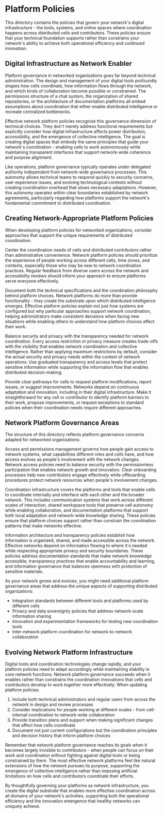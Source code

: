 # Platform Policies

This directory contains the policies that govern your network's digital infrastructure - the tools, systems, and online spaces where coordination happens across distributed cells and contributors. These policies ensure that your technical foundation supports rather than constrains your network's ability to achieve both operational efficiency and continued innovation.

## Digital Infrastructure as Network Enabler

Platform governance in networked organizations goes far beyond technical administration. The design and management of your digital tools profoundly shapes how cells coordinate, how information flows through the network, and which kinds of collaboration become possible or constrained. The permissions structure of a chat system, the organization of shared repositories, or the architecture of documentation platforms all embed assumptions about coordination that either enable distributed intelligence or recreate centralized bottlenecks.

Effective network platform policies recognize this governance dimension of technical choices. They don't merely address functional requirements but explicitly consider how digital infrastructure affects power distribution, accessibility, and the emergence of collective intelligence. The goal is creating digital spaces that embody the same principles that guide your network's coordination - enabling cells to work autonomously while maintaining transparent interfaces that support network-wide coherence and purpose alignment.

Like operations, platform governance typically operates under delegated authority independent from network-wide governance processes. This autonomy allows technical teams to respond quickly to security concerns, user experience issues, and evolving technological contexts without creating coordination overhead that slows necessary adaptations. However, this autonomy operates within clear boundaries established by network agreements, particularly regarding how platforms support the network's fundamental commitment to distributed coordination.

## Creating Network-Appropriate Platform Policies

When developing platform policies for networked organizations, consider approaches that support the unique requirements of distributed coordination:

Center the coordination needs of cells and distributed contributors rather than administrative convenience. Network platform policies should prioritize the experience of people working across different cells, time zones, and contexts, especially those who may be new to network coordination practices. Regular feedback from diverse users across the network and accessibility reviews should inform your approach to ensure platforms serve everyone effectively.

Document both the technical specifications and the coordination philosophy behind platform choices. Network platforms do more than provide functionality - they create the substrate upon which distributed intelligence emerges. Effective platform policies explain not just how systems are configured but why particular approaches support network coordination, helping administrators make consistent decisions when facing new situations while enabling others to understand how platform choices affect their work.

Balance security and privacy with the transparency needed for network coordination. Every access restriction or privacy measure creates trade-offs with the visibility that enables network coordination and collective intelligence. Rather than applying maximum restrictions by default, consider the actual security and privacy needs within the context of network operations. Use graduated transparency and access levels that protect sensitive information while supporting the information flow that enables distributed decision-making.

Provide clear pathways for cells to request platform modifications, report issues, or suggest improvements. Networks depend on continuous adaptation and innovation, including in their digital infrastructure. Make it straightforward for any cell or contributor to identify platform barriers to their work, propose improvements, or request exceptions to standard policies when their coordination needs require different approaches.

## Network Platform Governance Areas

The structure of this directory reflects platform governance concerns adapted for networked organizations:

Access and permissions management governs how people gain access to network systems, what capabilities different roles and cells have, and how access evolves as people's involvement with the network changes. Network access policies need to balance security with the permissionless participation that enables network growth and innovation. Clear onboarding processes help new contributors engage effectively while offboarding procedures protect network resources when people's involvement changes.

Coordination infrastructure covers the platforms and tools that enable cells to coordinate internally and interface with each other and the broader network. This includes communication systems that work across different scales of interaction, shared workspace tools that preserve cell autonomy while enabling collaboration, and documentation platforms that support both local adaptation and network-wide knowledge sharing. These policies ensure that platform choices support rather than constrain the coordination patterns that make networks effective.

Information architecture and transparency policies establish how information is organized, shared, and made accessible across the network. Effective networks depend on information flowing to where it's needed while respecting appropriate privacy and security boundaries. These policies address documentation standards that make network knowledge accessible, transparency practices that enable accountability and learning, and information governance that balances openness with protection of sensitive materials.

As your network grows and evolves, you might need additional platform governance areas that address the unique aspects of supporting distributed organizations:

- Integration standards between different tools and platforms used by different cells
- Privacy and data sovereignty policies that address network-scale information sharing
- Innovation and experimentation frameworks for testing new coordination tools
- Inter-network platform coordination for network-to-network collaboration

## Evolving Network Platform Infrastructure

Digital tools and coordination technologies change rapidly, and your platform policies need to adapt accordingly while maintaining stability in core network functions. Network platform governance succeeds when it enables rather than constrains the coordination innovations that cells and contributors develop to work together more effectively. When updating platform policies:

1. Include both technical administrators and regular users from across the network in design and review processes
2. Consider implications for people working at different scales - from cell-internal coordination to network-wide collaboration
3. Provide transition plans and support when making significant changes that affect how cells coordinate
4. Document not just current configurations but the coordination principles and decision history that inform platform choices

Remember that network platform governance reaches its goals when it becomes largely invisible to contributors - when people can focus on their work and coordination without fighting against digital tools or being constrained by them. The most effective network platforms feel like natural extensions of how the network pursues its purpose, supporting the emergence of collective intelligence rather than imposing artificial limitations on how cells and contributors coordinate their efforts.

By thoughtfully governing your platforms as network infrastructure, you create the digital substrate that enables more effective coordination across all domains of your network's activities, supporting both the operational efficiency and the innovation emergence that healthy networks can uniquely achieve.
